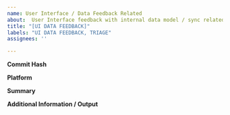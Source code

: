 ```yaml
---
name: User Interface / Data Feedback Related
about:  User Interface feedback with internal data model / sync related
title: "[UI DATA FEEDBACK]"
labels: "UI DATA FEEDBACK, TRIAGE"
assignees: ''

---
```

**Commit Hash**

**Platform**

**Summary**

**Additional Information / Output**